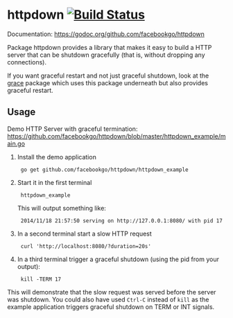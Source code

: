 httpdown [![Build Status](https://secure.travis-ci.org/facebookgo/httpdown.png)](https://travis-ci.org/facebookgo/httpdown)
========

Documentation: https://godoc.org/github.com/facebookgo/httpdown

Package httpdown provides a library that makes it easy to build a HTTP server
that can be shutdown gracefully (that is, without dropping any connections).

If you want graceful restart and not just graceful shutdown, look at the
[grace](https://github.com/facebookgo/grace) package which uses this package
underneath but also provides graceful restart.

Usage
-----

Demo HTTP Server with graceful termination:
https://github.com/facebookgo/httpdown/blob/master/httpdown_example/main.go

1. Install the demo application

        go get github.com/facebookgo/httpdown/httpdown_example

1. Start it in the first terminal

        httpdown_example

   This will output something like:

        2014/11/18 21:57:50 serving on http://127.0.0.1:8080/ with pid 17

1. In a second terminal start a slow HTTP request

        curl 'http://localhost:8080/?duration=20s'

1. In a third terminal trigger a graceful shutdown (using the pid from your output):

        kill -TERM 17

This will demonstrate that the slow request was served before the server was
shutdown. You could also have used `Ctrl-C` instead of `kill` as the example
application triggers graceful shutdown on TERM or INT signals.
